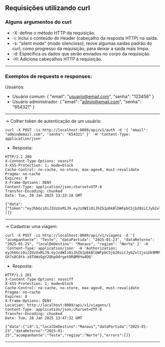 ## Requisições utilizando curl

### Alguns argumentos do curl

* -X: define o método HTTP da requisição. 
* -i: inclui o conteúdo do Header (cabeçalho da resposta HTTP) na saída.
* -s: “silent mode” (modo silencioso), reove algumas saídas padrão do curl, como progresso da requisição, para deixar a saída mais limpa.
* -d: Especifica os dados que serão enviados no corpo da requisição.
* -H: Adiciona cabeçalhos HTTP à requisição.
---

### Exemplos de requests e responses:

Usuários: 

* Usuário comum: { "email": "usuario@email.com", "senha": "123456" } 
* Usuário administrador: { "email": "admin@email.com", "senha": "654321" }

---

-> Colher token de autenticação de um usuário:

```
curl -X POST -is http://localhost:8089/api/v1/auth -d '{ "email": "admin@email.com", "senha": "654321" }' -H 'Content-Type: application/json'
```
* Resposta:
``` 
HTTP/1.1 200
X-Content-Type-Options: nosniff
X-XSS-Protection: 1; mode=block
Cache-Control: no-cache, no-store, max-age=0, must-revalidate
Pragma: no-cache
Expires: 0
X-Frame-Options: DENY
Content-Type: application/json;charset=UTF-8
Transfer-Encoding: chunked
Date: Tue, 28 Jan 2025 13:33:18 GMT

{"data":{"token":"eyJhbGciOiJIUzUxMiJ9.eyJzdWIiOiJhZG1pbkBlbWFpbC5jb20iLCJyb2xlIjoiUk9MRV9BRE1JTiIsImNyZWF0ZWQiOjE3MzgwNzExOTUwNzEsImV4cCI6MTczODE3MTE5NH0.mv4y0mBWdo654rVTGNmpmRLwHjqEbIEGMPYxiypOplygvr9sPgwxAhxrkW0PzgIh5lJatBCK0NV775KQEDna1A"},"errors":[]}
```

---

-> Cadastrar uma viagem:
```
curl -X POST -is http://localhost:8089/api/v1/viagens -d '{ "acompanhante": "Teste", "dataPartida": "2025-01-23", "dataRetorno": "2025-01-25", "localDeDestino": "Manaus", "regiao": "Norte" }' -H 'Content-Type: application/json' -H 'Authorization: eyJhbGciOiJIUzUxMiJ9.eyJzdWIiOiJhZG1pbkBlbWFpbC5jb20iLCJyb2xlIjoiUk9MRV9BRE1JTiIsImNyZWF0ZWQiOjE3MzgwNzIwMjA4MjEsImV4cCI6MTczODE3MjAxOX0.aiUBGyBBhitq5u7_OpFhDDUU9LzU2hCQC85zYNt2CVYTb3-Gh7s0C8tk-z8TUWzGgY2QhpOdrgetOR8M9Yw4DQ'
```
* Resposta: 
```
HTTP/1.1 201
X-Content-Type-Options: nosniff
X-XSS-Protection: 1; mode=block
Cache-Control: no-cache, no-store, max-age=0, must-revalidate
Pragma: no-cache
Expires: 0
X-Frame-Options: DENY
Location: http://localhost:8089/api/v1/viagens/1
Content-Type: application/json;charset=UTF-8
Transfer-Encoding: chunked
Date: Tue, 28 Jan 2025 13:47:32 GMT

{"data":{"id":1,"localDeDestino":"Manaus","dataPartida":"2025-01-23","dataRetorno":"2025-01-25","acompanhante":"Teste","regiao":"Norte"},"errors":[]}
```
---



